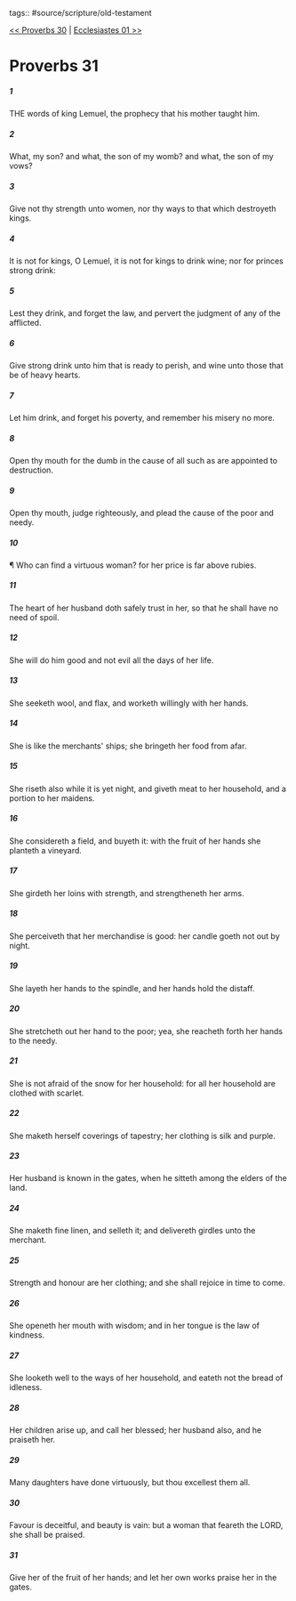 tags:: #source/scripture/old-testament

[<< Proverbs 30](old-testament/20_Proverbs/Proverbs_30.md) | [Ecclesiastes 01 >>](old-testament/21_Ecclesiastes/Ecclesiastes_01.md)

# Proverbs 31

##### 1

THE words of king Lemuel, the prophecy that his mother taught him.

##### 2

What, my son? and what, the son of my womb? and what, the son of my vows?

##### 3

Give not thy strength unto women, nor thy ways to that which destroyeth kings.

##### 4

It is not for kings, O Lemuel, it is not for kings to drink wine; nor for princes strong drink:

##### 5

Lest they drink, and forget the law, and pervert the judgment of any of the afflicted.

##### 6

Give strong drink unto him that is ready to perish, and wine unto those that be of heavy hearts.

##### 7

Let him drink, and forget his poverty, and remember his misery no more.

##### 8

Open thy mouth for the dumb in the cause of all such as are appointed to destruction.

##### 9

Open thy mouth, judge righteously, and plead the cause of the poor and needy.

##### 10

¶ Who can find a virtuous woman? for her price is far above rubies.

##### 11

The heart of her husband doth safely trust in her, so that he shall have no need of spoil.

##### 12

She will do him good and not evil all the days of her life.

##### 13

She seeketh wool, and flax, and worketh willingly with her hands.

##### 14

She is like the merchants' ships; she bringeth her food from afar.

##### 15

She riseth also while it is yet night, and giveth meat to her household, and a portion to her maidens.

##### 16

She considereth a field, and buyeth it: with the fruit of her hands she planteth a vineyard.

##### 17

She girdeth her loins with strength, and strengtheneth her arms.

##### 18

She perceiveth that her merchandise is good: her candle goeth not out by night.

##### 19

She layeth her hands to the spindle, and her hands hold the distaff.

##### 20

She stretcheth out her hand to the poor; yea, she reacheth forth her hands to the needy.

##### 21

She is not afraid of the snow for her household: for all her household are clothed with scarlet.

##### 22

She maketh herself coverings of tapestry; her clothing is silk and purple.

##### 23

Her husband is known in the gates, when he sitteth among the elders of the land.

##### 24

She maketh fine linen, and selleth it; and delivereth girdles unto the merchant.

##### 25

Strength and honour are her clothing; and she shall rejoice in time to come.

##### 26

She openeth her mouth with wisdom; and in her tongue is the law of kindness.

##### 27

She looketh well to the ways of her household, and eateth not the bread of idleness.

##### 28

Her children arise up, and call her blessed; her husband also, and he praiseth her.

##### 29

Many daughters have done virtuously, but thou excellest them all.

##### 30

Favour is deceitful, and beauty is vain: but a woman that feareth the LORD, she shall be praised.

##### 31

Give her of the fruit of her hands; and let her own works praise her in the gates.
